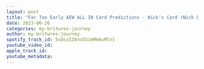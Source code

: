 ```yaml
---
layout: post
title: "Far Too Early AEW ALL IN Card Predictions - Nick's Card (Nick Davie from The Broken But Glorious Podcast)"
date: 2023-06-26
categories: my-britwres-journey
author: my-britwres-journey
spotify_track_id: 5uOszIZ6nv5SimMm6uMlnl
youtube_video_id: 
apple_track_id: 
youtube_metadata: 
---
```

